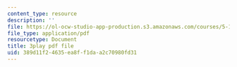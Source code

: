 ```yaml
---
content_type: resource
description: ''
file: https://ol-ocw-studio-app-production.s3.amazonaws.com/courses/5-111-principles-of-chemical-science-fall-2008/389d11f24635ea8ff1daa2c70980fd31_C_Kg0EMPEJ8.pdf
file_type: application/pdf
resourcetype: Document
title: 3play pdf file
uid: 389d11f2-4635-ea8f-f1da-a2c70980fd31
---
```

